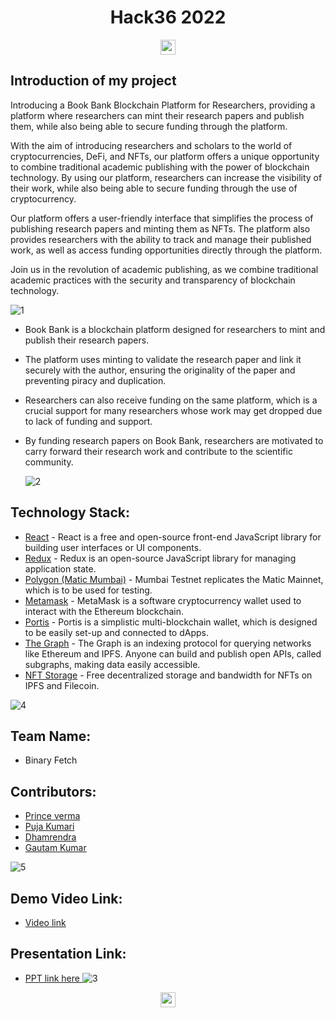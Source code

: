 
<p align="center"><h1 align="center">Hack36 2022</h1>
</p>


<p align="center"><a href="https://hack36.com"> <img src="https://cutt.ly/BuiltAtHack36" height=24px> </a> </p>

## Introduction of my project
 Introducing a Book Bank Blockchain Platform for Researchers, providing a platform where researchers can mint their research papers and publish them, while also being able to secure funding through the platform.

With the aim of introducing researchers and scholars to the world of cryptocurrencies, DeFi, and NFTs, our platform offers a unique opportunity to combine traditional academic publishing with the power of blockchain technology. By using our platform, researchers can increase the visibility of their work, while also being able to secure funding through the use of cryptocurrency.

Our platform offers a user-friendly interface that simplifies the process of publishing research papers and minting them as NFTs. The platform also provides researchers with the ability to track and manage their published work, as well as access funding opportunities directly through the platform.

Join us in the revolution of academic publishing, as we combine traditional academic practices with the security and transparency of blockchain technology.

 ![1](https://user-images.githubusercontent.com/78801686/165015913-4b91a35c-5a7a-4676-91a1-4b70d3c14f8a.jpeg)


* Book Bank is a blockchain platform designed for researchers to mint and publish their research papers.
* The platform uses minting to validate the research paper and link it securely with the author, ensuring the originality of the paper and preventing piracy and duplication.
* Researchers can also receive funding on the same platform, which is a crucial support for many researchers whose work may get dropped due to lack of funding and support.
* By funding research papers on Book Bank, researchers are motivated to carry forward their research work and contribute to the scientific community.
 
  
    ![2](https://user-images.githubusercontent.com/78801686/165015934-cbec46f8-1120-49de-916f-2d14958ea7c4.jpeg)
 

 


## Technology Stack:


 - [React](https://reactjs.org/) - React is a free and open-source front-end JavaScript library for building user interfaces or UI components.
 - [Redux](https://redux.js.org/) - Redux is an open-source JavaScript library for managing application state.
 - [Polygon (Matic Mumbai)](https://docs.matic.network/docs/develop/network-details/network/) - Mumbai Testnet replicates the Matic Mainnet, which is to be used for testing.
 - [Metamask](https://metamask.io/) - MetaMask is a software cryptocurrency wallet used to interact with the Ethereum blockchain.
 - [Portis](https://www.portis.io/) - Portis is a simplistic multi-blockchain wallet, which is designed to be easily set-up and connected to dApps.
 - [The Graph](https://thegraph.com/) - The Graph is an indexing protocol for querying networks like Ethereum and IPFS. Anyone can build and publish open APIs, called subgraphs, making data easily accessible.
 - [NFT Storage](https://nft.storage/) - Free decentralized storage and bandwidth for NFTs on IPFS and Filecoin.
  
![4](https://user-images.githubusercontent.com/78801686/165015974-35181fc5-7dff-433b-9c16-a8d27d83433f.jpeg)


## Team Name:
* Binary Fetch

## Contributors:

* [Prince verma]()
*  [Puja Kumari]()
* [Dhamrendra]()
* [Gautam Kumar]()


![5](https://user-images.githubusercontent.com/78801686/165016007-20738792-0090-426c-bb17-8c3a113ce863.jpeg)


## Demo Video Link:
 * <a href="https://youtu.be/furB7RhNEek">Video link</a>
  
## Presentation Link:
 * <a href="https://drive.google.com/file/d/1gK5G35hDkAZrc0V01rAA5xR1WbyRlSTB/view?usp=sharing"> PPT link here </a>
  ![3](https://user-images.githubusercontent.com/78801686/165015967-23df9b76-607f-4bbd-911f-20f153ebe881.jpeg)



<p align="center"><a href="https://hack36.com"> <img src="https://cutt.ly/BuiltAtHack36" height=24px> </a></p>
